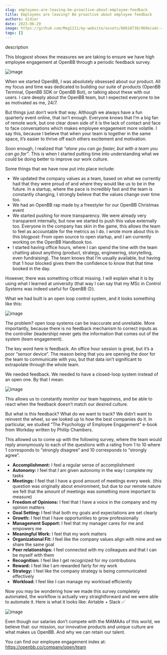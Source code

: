 ```yaml
---
slug: employees-are-leaving-be-proactive-about-employee-feedback
title: Employees are leaving? Be proactive about employee feedback
authors: didier
date: 2023-06-29
image: https://github.com/Meg1211/my-website/assets/88618738/969ecadc-43f8-49ea-ad81-90dad5c3011a
tags: []
---
```


description

<!-- truncate -->

This blogpost shows the measures we are taking to ensure we have high employee engagement at OpenBB through a periodic feedback survey.

![image](https://github.com/Meg1211/my-website/assets/88618738/969ecadc-43f8-49ea-ad81-90dad5c3011a)

When we started OpenBB, I was absolutely obsessed about our product. All my focus and time was dedicated to building our suite of products (OpenBB Terminal, OpenBB SDK or OpenBB Bot), or talking about these with our users. I care deeply about the OpenBB team, but I expected everyone to be as motivated as me, 24/7.

But things just don’t work that way. Although we always have a fun quarterly event online, that isn’t enough. Everyone knows that I’m a big fan of remote work, but one clear down side of it is the lack of contact and face to face conversations which makes employee engagement more volatile. I say this, because I believe that when your team is together in the same space, it’s easier to thrive off each others excitement and motivation.

Soon enough, I realized that _“alone you can go faster, but with a team you can go far”_. This is when I started putting time into understanding what we could be doing better to improve our work culture.

Some things that we have now put into place include:

- We updated the company values as a team, based on what we currently had that they were proud of and where they would like us to be in the future. In a startup, where the pace is incredibly fast and the team is constantly changing, I strongly believe that the values change over time too.
- We had an OpenBB rap made by a freestyler for our OpenBB Christmas event
- We started pushing for more transparency. We were already very transparent internally, but now we started to push this value externally too. Everyone in the company has skin in the game, this allows the team to feel as accountable for the metrics as I do. I wrote more about this in this blogpost: From open source to open startup, and I am currently working on the OpenBB Handbook too.
- I started having office hours, where I can spend the time with the team chatting about anything (product, strategy, engineering, storytelling, even fundraising). The team knows that I’m usually available, but having that 1 hour blocked gives them the confidence to know that that time booked in the day.

However, there was something critical missing. I will explain what it is by using what I learned at university (that way I can say that my MSc in Control Systems was indeed useful for OpenBB 🙃).

What we had built is an open loop control system, and it looks something like this:

![image](https://github.com/Meg1211/my-website/assets/88618738/783ac9e6-a6e0-40bc-b209-4577e2d816fe)

The problem? open loop systems can be inaccurate and unreliable. More importantly, because there is no feedback mechanism to correct inputs as the controller (leadership) never gets the information that comes out of the system (team engagement).

The key word here is feedback. An office hour session is great, but it’s a poor “sensor device”. The reason being that you are opening the door for the team to communicate with you, but that data isn’t significant to extrapolate through the whole team.

We needed feedback. We needed to have a closed-loop system instead of an open one. By that I mean:

![image](https://github.com/Meg1211/my-website/assets/88618738/fe1c62a1-82c5-446b-95a2-b2736cea3085)

This allows us to constantly monitor our team happiness, and be able to react when the feedback doesn’t match our desired culture.

But what is this feedback? What do we want to track? We didn’t want to reinvent the wheel, so we looked up to how the best companies do it. In particular, we studied “The Psychology of Employee Engagement” e-book from Workday written by Phillip Chambers.

This allowed us to come up with the following survey, where the team would reply anonymously to each of the questions with a rating from 1 to 10 where 1 corresponds to “strongly disagree” and 10 corresponds to “strongly agree”.

- **Accomplishment:** I feel a regular sense of accomplishment
- **Autonomy:** I feel that I am given autonomy in the way I complete my tasks
- **Meetings:** I feel that I have a good amount of meetings every week. (this question was originally about environment, but due to our remote nature we felt that the amount of meetings was something more important to measure)
- **Freedom of Opinions:** I feel that I have a voice in the company and my opinion matters
- **Goal Setting:** I feel that both my goals and expectations are set clearly
- **Growth:** I feel that I have opportunities to grow professionally
- **Management Support:** I feel that my manager cares for me and empowers me
- **Meaningful Work:** I feel that my work matters
- **Organizational Fit:** I feel like the company values align with mine and we share the same goal
- **Peer relationships:** I feel connected with my colleagues and that I can be myself with them
- **Recognition:** I feel like I get recognized for my contributions
- **Reward:** I feel like I am rewarded fairly for my work
- **Strategy:** I feel like the company strategy is being communicated effectively
- **Workload:** I feel like I can manage my workload efficiently

Now you may be wondering how we made this survey completely automated, the workflow is actually very straightforward and we were able to automate it. Here is what it looks like: Airtable + Slack ✅

![image](https://github.com/Meg1211/my-website/assets/88618738/024bd126-f9c8-4097-bcaf-63adbea5614b)

Even though our salaries don’t compete with the MAMAAs of this world, we believe that: our mission, our innovative products and unique culture are what makes us OpenBB. And why we can retain our talent.

You can find our employee engagement index at: https://openbb.co/company/open/team
